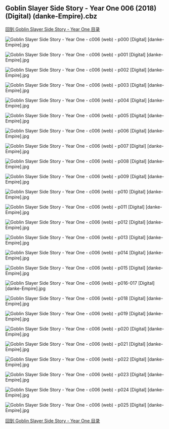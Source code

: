 ## Goblin Slayer Side Story - Year One 006 (2018) (Digital) (danke-Empire).cbz


[回到 Goblin Slayer Side Story - Year One 目录](https://github.com/alicewish/markdown/blob/master/series/Goblin-Slayer-Side-Story-Year-One.md)


![Goblin Slayer Side Story - Year One - c006 (web) - p000 [Digital] [danke-Empire].jpg](https://wx1.sinaimg.cn/large/6a9fdecagy1fnohw2n884j20p011i1b2.jpg)

![Goblin Slayer Side Story - Year One - c006 (web) - p001 [Digital] [danke-Empire].jpg](https://wx1.sinaimg.cn/large/6a9fdecagy1fnohvt12s4j20p011iqin.jpg)

![Goblin Slayer Side Story - Year One - c006 (web) - p002 [Digital] [danke-Empire].jpg](https://wx1.sinaimg.cn/large/6a9fdecagy1fnohvmbojqj20p011itmi.jpg)

![Goblin Slayer Side Story - Year One - c006 (web) - p003 [Digital] [danke-Empire].jpg](https://wx1.sinaimg.cn/large/6a9fdecagy1fnohw9svf0j20p011i7mu.jpg)

![Goblin Slayer Side Story - Year One - c006 (web) - p004 [Digital] [danke-Empire].jpg](https://wx1.sinaimg.cn/large/6a9fdecagy1fnohv9iyxgj20p011itqm.jpg)

![Goblin Slayer Side Story - Year One - c006 (web) - p005 [Digital] [danke-Empire].jpg](https://wx1.sinaimg.cn/large/6a9fdecagy1fnohwn0cdmj20p011inbw.jpg)

![Goblin Slayer Side Story - Year One - c006 (web) - p006 [Digital] [danke-Empire].jpg](https://wx1.sinaimg.cn/large/6a9fdecagy1fnohwwmvx6j20p011i17u.jpg)

![Goblin Slayer Side Story - Year One - c006 (web) - p007 [Digital] [danke-Empire].jpg](https://wx1.sinaimg.cn/large/6a9fdecagy1fnohuyjmzkj20p011iqgy.jpg)

![Goblin Slayer Side Story - Year One - c006 (web) - p008 [Digital] [danke-Empire].jpg](https://wx1.sinaimg.cn/large/6a9fdecagy1fnohwtq64ij20p011i16d.jpg)

![Goblin Slayer Side Story - Year One - c006 (web) - p009 [Digital] [danke-Empire].jpg](https://wx1.sinaimg.cn/large/6a9fdecagy1fnohv2sjypj20p011iqh5.jpg)

![Goblin Slayer Side Story - Year One - c006 (web) - p010 [Digital] [danke-Empire].jpg](https://wx1.sinaimg.cn/large/6a9fdecagy1fnohwk5x1gj20p011idvg.jpg)

![Goblin Slayer Side Story - Year One - c006 (web) - p011 [Digital] [danke-Empire].jpg](https://wx1.sinaimg.cn/large/6a9fdecagy1fnohvd3wxij20p011itox.jpg)

![Goblin Slayer Side Story - Year One - c006 (web) - p012 [Digital] [danke-Empire].jpg](https://wx1.sinaimg.cn/large/6a9fdecagy1fnohurl335j20p011iwsr.jpg)

![Goblin Slayer Side Story - Year One - c006 (web) - p013 [Digital] [danke-Empire].jpg](https://wx1.sinaimg.cn/large/6a9fdecagy1fnohwzn8q0j20p011iqel.jpg)

![Goblin Slayer Side Story - Year One - c006 (web) - p014 [Digital] [danke-Empire].jpg](https://wx1.sinaimg.cn/large/6a9fdecagy1fnohvw8znoj20p011igy9.jpg)

![Goblin Slayer Side Story - Year One - c006 (web) - p015 [Digital] [danke-Empire].jpg](https://wx1.sinaimg.cn/large/6a9fdecagy1fnohvzf1tjj20p011i18t.jpg)

![Goblin Slayer Side Story - Year One - c006 (web) - p016-017 [Digital] [danke-Empire].jpg](https://wx1.sinaimg.cn/large/6a9fdecagy1fnohuvolyij21e011ie81.jpg)

![Goblin Slayer Side Story - Year One - c006 (web) - p018 [Digital] [danke-Empire].jpg](https://wx1.sinaimg.cn/large/6a9fdecagy1fnohwdki8mj20p011ih2b.jpg)

![Goblin Slayer Side Story - Year One - c006 (web) - p019 [Digital] [danke-Empire].jpg](https://wx1.sinaimg.cn/large/6a9fdecagy1fnohvj11olj20p011i4f3.jpg)

![Goblin Slayer Side Story - Year One - c006 (web) - p020 [Digital] [danke-Empire].jpg](https://wx1.sinaimg.cn/large/6a9fdecagy1fnohvfxo9zj20p011iwps.jpg)

![Goblin Slayer Side Story - Year One - c006 (web) - p021 [Digital] [danke-Empire].jpg](https://wx1.sinaimg.cn/large/6a9fdecagy1fnohwgzr6ej20p011itmt.jpg)

![Goblin Slayer Side Story - Year One - c006 (web) - p022 [Digital] [danke-Empire].jpg](https://wx1.sinaimg.cn/large/6a9fdecagy1fnohwq90olj20p011ih11.jpg)

![Goblin Slayer Side Story - Year One - c006 (web) - p023 [Digital] [danke-Empire].jpg](https://wx1.sinaimg.cn/large/6a9fdecagy1fnohv653yjj20p011idsy.jpg)

![Goblin Slayer Side Story - Year One - c006 (web) - p024 [Digital] [danke-Empire].jpg](https://wx1.sinaimg.cn/large/6a9fdecagy1fnohw6j3hcj20p011iwu9.jpg)

![Goblin Slayer Side Story - Year One - c006 (web) - p025 [Digital] [danke-Empire].jpg](https://wx1.sinaimg.cn/large/6a9fdecagy1fnohvps7ixj20p011igxq.jpg)

[回到 Goblin Slayer Side Story - Year One 目录](https://github.com/alicewish/markdown/blob/master/series/Goblin-Slayer-Side-Story-Year-One.md)

